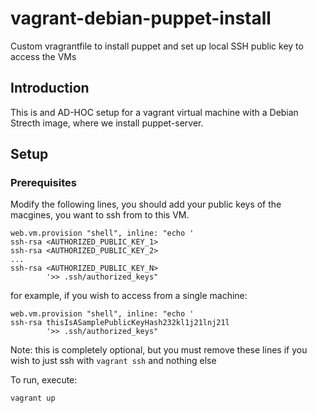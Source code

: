 # vagrant-debian-puppet-install
Custom vragrantfile to install puppet and set up local SSH public key to access the VMs


## Introduction
This is and AD-HOC setup for a vagrant virtual machine with a Debian Strecth image, where we install puppet-server.



## Setup

### Prerequisites
Modify the following lines, you should add your public keys of the macgines, you want to ssh from to this VM.

    web.vm.provision "shell", inline: "echo '
    ssh-rsa <AUTHORIZED_PUBLIC_KEY_1>
    ssh-rsa <AUTHORIZED_PUBLIC_KEY_2>
    ...
    ssh-rsa <AUTHORIZED_PUBLIC_KEY_N>
            '>> .ssh/authorized_keys"


for example, if you wish to access from a single machine:

    web.vm.provision "shell", inline: "echo '
    ssh-rsa thisIsASamplePublicKeyHash232kl1j21lnj21l
            '>> .ssh/authorized_keys"


Note: this is completely optional, but you must remove these lines if you wish to just ssh with `vagrant ssh` and nothing else


To run, execute:

    vagrant up